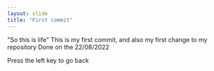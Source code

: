 ```yaml
---
layout: slide
title: "First commit"
---
```

"So this is life"
This is my first commit, and also my first change to my repository
Done on the 22/08/2022

Press the left key to go back

